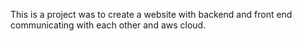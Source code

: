  This is a project was to create a website with backend and front end communicating with each other and aws cloud. 
